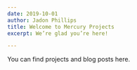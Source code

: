 ```yaml
---
date: 2019-10-01
author: Jadon Phillips
title: Welcome to Mercury Projects
excerpt: We’re glad you’re here!

---
```

You can find projects and blog posts here.